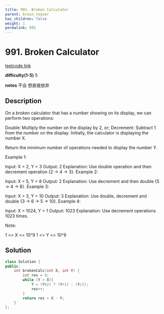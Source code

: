 ```yaml
---
title: 991. Broken Calculator
parent: brain_teaser
has_children: false
weight: 1
permalink: 991
---
```

# 991. Broken Calculator
[leetcode link](https://leetcode.com/problems/broken-calculator/)

**difficulty(1-5)** 
5

**notes**
不会 想直接放弃

## Description
On a broken calculator that has a number showing on its display, we can perform two operations:

Double: Multiply the number on the display by 2, or;
Decrement: Subtract 1 from the number on the display.
Initially, the calculator is displaying the number X.

Return the minimum number of operations needed to display the number Y.

 

Example 1:

Input: X = 2, Y = 3
Output: 2
Explanation: Use double operation and then decrement operation {2 -> 4 -> 3}.
Example 2:

Input: X = 5, Y = 8
Output: 2
Explanation: Use decrement and then double {5 -> 4 -> 8}.
Example 3:

Input: X = 3, Y = 10
Output: 3
Explanation:  Use double, decrement and double {3 -> 6 -> 5 -> 10}.
Example 4:

Input: X = 1024, Y = 1
Output: 1023
Explanation: Use decrement operations 1023 times.
 

Note:

1 <= X <= 10^9
1 <= Y <= 10^9

## Solution
```c++
class Solution {
public:
    int brokenCalc(int X, int Y) {
        int res = 0;
        while (Y > X){
            Y = (Y%2) ? (Y+1) : (Y/2);
            res++;
        }
        return res + X - Y;
    }
};
```

<!-- 
Blue label
{: .label .label-blue }

Stable
{: .label .label-green }

New release
{: .label .label-purple }

Coming soon
{: .label .label-yellow }

Deprecated
{: .label .label-red } -->
